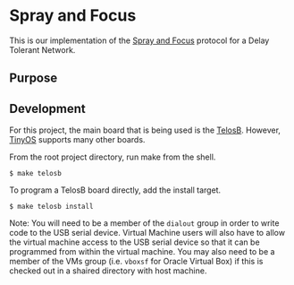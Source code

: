 # Spray and Focus

This is our implementation of the [Spray and Focus][1] protocol for a Delay Tolerant Network.

## Purpose

## Development

For this project, the main board that is being used is the [TelosB][3]. However, [TinyOS][2] supports many other boards.

From the root project directory, run make from the shell.

```
$ make telosb
```

To program a TelosB board directly, add the install target.

```
$ make telosb install
```

Note: You will need to be a member of the `dialout` group in order to write code to the USB serial device. Virtual Machine users will also have to allow the virtual machine access to the USB serial device so that it can be programmed from within the virtual machine. You may also need to be a member of the VMs group (i.e. `vboxsf` for Oracle Virtual Box) if this is checked out in a shaired directory with host machine.

[1]: https://en.wikipedia.org/wiki/Routing_in_delay-tolerant_networking#Spray_and_Wait
[2]: https://github.com/tinyos/tinyos-main
[3]: http://www.memsic.com/wireless-sensor-networks/TPR2420

